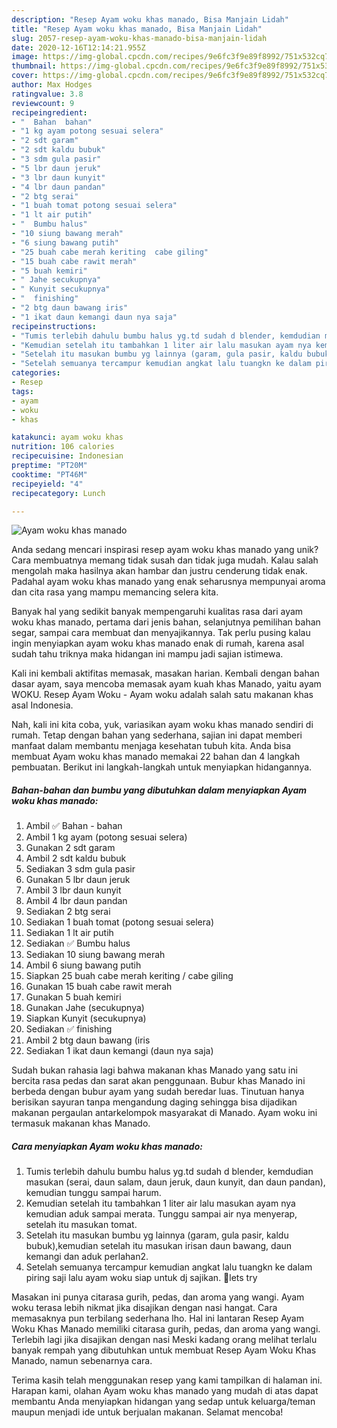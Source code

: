 ```yaml
---
description: "Resep Ayam woku khas manado, Bisa Manjain Lidah"
title: "Resep Ayam woku khas manado, Bisa Manjain Lidah"
slug: 2057-resep-ayam-woku-khas-manado-bisa-manjain-lidah
date: 2020-12-16T12:14:21.955Z
image: https://img-global.cpcdn.com/recipes/9e6fc3f9e89f8992/751x532cq70/ayam-woku-khas-manado-foto-resep-utama.jpg
thumbnail: https://img-global.cpcdn.com/recipes/9e6fc3f9e89f8992/751x532cq70/ayam-woku-khas-manado-foto-resep-utama.jpg
cover: https://img-global.cpcdn.com/recipes/9e6fc3f9e89f8992/751x532cq70/ayam-woku-khas-manado-foto-resep-utama.jpg
author: Max Hodges
ratingvalue: 3.8
reviewcount: 9
recipeingredient:
- "  Bahan  bahan"
- "1 kg ayam potong sesuai selera"
- "2 sdt garam"
- "2 sdt kaldu bubuk"
- "3 sdm gula pasir"
- "5 lbr daun jeruk"
- "3 lbr daun kunyit"
- "4 lbr daun pandan"
- "2 btg serai"
- "1 buah tomat potong sesuai selera"
- "1 lt air putih"
- "  Bumbu halus"
- "10 siung bawang merah"
- "6 siung bawang putih"
- "25 buah cabe merah keriting  cabe giling"
- "15 buah cabe rawit merah"
- "5 buah kemiri"
- " Jahe secukupnya"
- " Kunyit secukupnya"
- "  finishing"
- "2 btg daun bawang iris"
- "1 ikat daun kemangi daun nya saja"
recipeinstructions:
- "Tumis terlebih dahulu bumbu halus yg.td sudah d blender, kemdudian masukan (serai, daun salam, daun jeruk, daun kunyit, dan daun pandan), kemudian tunggu sampai harum."
- "Kemudian setelah itu tambahkan 1 liter air lalu masukan ayam nya kemudian aduk sampai merata. Tunggu sampai air nya menyerap, setelah itu masukan tomat."
- "Setelah itu masukan bumbu yg lainnya (garam, gula pasir, kaldu bubuk),kemudian setelah itu masukan irisan daun bawang, daun kemangi dan aduk perlahan2."
- "Setelah semuanya tercampur kemudian angkat lalu tuangkn ke dalam piring saji lalu ayam woku siap untuk dj sajikan. 🙂lets try"
categories:
- Resep
tags:
- ayam
- woku
- khas

katakunci: ayam woku khas 
nutrition: 106 calories
recipecuisine: Indonesian
preptime: "PT20M"
cooktime: "PT46M"
recipeyield: "4"
recipecategory: Lunch

---
```



![Ayam woku khas manado](https://img-global.cpcdn.com/recipes/9e6fc3f9e89f8992/751x532cq70/ayam-woku-khas-manado-foto-resep-utama.jpg)

Anda sedang mencari inspirasi resep ayam woku khas manado yang unik? Cara membuatnya memang tidak susah dan tidak juga mudah. Kalau salah mengolah maka hasilnya akan hambar dan justru cenderung tidak enak. Padahal ayam woku khas manado yang enak seharusnya mempunyai aroma dan cita rasa yang mampu memancing selera kita.

Banyak hal yang sedikit banyak mempengaruhi kualitas rasa dari ayam woku khas manado, pertama dari jenis bahan, selanjutnya pemilihan bahan segar, sampai cara membuat dan menyajikannya. Tak perlu pusing kalau ingin menyiapkan ayam woku khas manado enak di rumah, karena asal sudah tahu triknya maka hidangan ini mampu jadi sajian istimewa.

Kali ini kembali aktifitas memasak, masakan harian. Kembali dengan bahan dasar ayam, saya mencoba memasak ayam kuah khas Manado, yaitu ayam WOKU. Resep Ayam Woku - Ayam woku adalah salah satu makanan khas asal Indonesia.


Nah, kali ini kita coba, yuk, variasikan ayam woku khas manado sendiri di rumah. Tetap dengan bahan yang sederhana, sajian ini dapat memberi manfaat dalam membantu menjaga kesehatan tubuh kita. Anda bisa membuat Ayam woku khas manado memakai 22 bahan dan 4 langkah pembuatan. Berikut ini langkah-langkah untuk menyiapkan hidangannya.

<!--inarticleads1-->

##### Bahan-bahan dan bumbu yang dibutuhkan dalam menyiapkan Ayam woku khas manado:

1. Ambil  ✅ Bahan - bahan
1. Ambil 1 kg ayam (potong sesuai selera)
1. Gunakan 2 sdt garam
1. Ambil 2 sdt kaldu bubuk
1. Sediakan 3 sdm gula pasir
1. Gunakan 5 lbr daun jeruk
1. Ambil 3 lbr daun kunyit
1. Ambil 4 lbr daun pandan
1. Sediakan 2 btg serai
1. Sediakan 1 buah tomat (potong sesuai selera)
1. Sediakan 1 lt air putih
1. Sediakan  ✅ Bumbu halus
1. Sediakan 10 siung bawang merah
1. Ambil 6 siung bawang putih
1. Siapkan 25 buah cabe merah keriting / cabe giling
1. Gunakan 15 buah cabe rawit merah
1. Gunakan 5 buah kemiri
1. Gunakan  Jahe (secukupnya)
1. Siapkan  Kunyit (secukupnya)
1. Sediakan  ✅ finishing
1. Ambil 2 btg daun bawang (iris
1. Sediakan 1 ikat daun kemangi (daun nya saja)


Sudah bukan rahasia lagi bahwa makanan khas Manado yang satu ini bercita rasa pedas dan sarat akan penggunaan. Bubur khas Manado ini berbeda dengan bubur ayam yang sudah beredar luas. Tinutuan hanya berisikan sayuran tanpa mengandung daging sehingga bisa dijadikan makanan pergaulan antarkelompok masyarakat di Manado. Ayam woku ini termasuk makanan khas Manado. 

<!--inarticleads2-->

##### Cara menyiapkan Ayam woku khas manado:

1. Tumis terlebih dahulu bumbu halus yg.td sudah d blender, kemdudian masukan (serai, daun salam, daun jeruk, daun kunyit, dan daun pandan), kemudian tunggu sampai harum.
1. Kemudian setelah itu tambahkan 1 liter air lalu masukan ayam nya kemudian aduk sampai merata. Tunggu sampai air nya menyerap, setelah itu masukan tomat.
1. Setelah itu masukan bumbu yg lainnya (garam, gula pasir, kaldu bubuk),kemudian setelah itu masukan irisan daun bawang, daun kemangi dan aduk perlahan2.
1. Setelah semuanya tercampur kemudian angkat lalu tuangkn ke dalam piring saji lalu ayam woku siap untuk dj sajikan. 🙂lets try


Masakan ini punya citarasa gurih, pedas, dan aroma yang wangi. Ayam woku terasa lebih nikmat jika disajikan dengan nasi hangat. Cara memasaknya pun terbilang sederhana lho. Hal ini lantaran Resep Ayam Woku Khas Manado memiliki citarasa gurih, pedas, dan aroma yang wangi. Terlebih lagi jika disajikan dengan nasi Meski kadang orang melihat terlalu banyak rempah yang dibutuhkan untuk membuat Resep Ayam Woku Khas Manado, namun sebenarnya cara. 

Terima kasih telah menggunakan resep yang kami tampilkan di halaman ini. Harapan kami, olahan Ayam woku khas manado yang mudah di atas dapat membantu Anda menyiapkan hidangan yang sedap untuk keluarga/teman maupun menjadi ide untuk berjualan makanan. Selamat mencoba!
